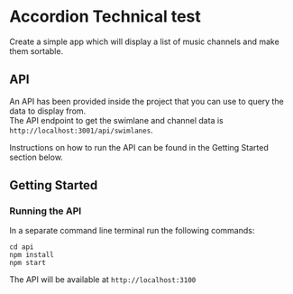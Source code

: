 # Accordion Technical test
Create a simple app which will display a list of music channels and make them sortable. 


## API 
An API has been provided inside the project that you can use to query the data to display from.    
The API endpoint to get the swimlane and channel data is `http://localhost:3001/api/swimlanes`.  

Instructions on how to run the API can be found in the Getting Started section below. 


## Getting Started
### Running the API
In a separate command line terminal run the following commands: 
```Shell
cd api
npm install
npm start
```

The API will be available at `http://localhost:3100`

